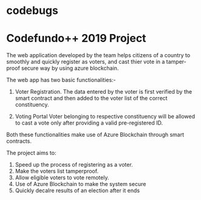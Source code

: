# codebugs
<h1>Codefundo++ 2019 Project</h1>
The web application developed by the team helps citizens of a country to smoothly and quickly register as voters, and cast thier vote in a tamper-proof secure way by using azure blockchain.

The web app has two basic functionalities:-

1. Voter Registration.
	 The data entered by the voter is first verified by the smart contract and then added to the 	voter list of the correct constituency.
   
2. Voting Portal
	 Voter belonging to respective constituency will be allowed to cast a vote only after providing a valid pre-registered ID.

Both these functionalities make use of Azure Blockchain through smart contracts.

The project aims to:
1. Speed up the process of registering as a voter.
2. Make the voters list tamperproof.
3. Allow eligible voters to vote remotely.
4. Use of Azure Blockchain to make the system secure
5. Quickly decalre results of an election after it ends
